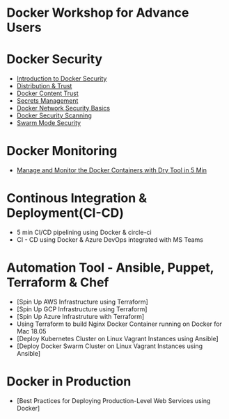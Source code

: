 # Docker Workshop for Advance Users

# Docker Security

- [Introduction to Docker Security](http://dockerlabs.collabnix.com/advanced/security/README.html)
- [Distribution & Trust](http://dockerlabs.collabnix.com/advanced/security/trust/README.html)
- [Docker Content Trust](http://dockerlabs.collabnix.com/advanced/security/trust-basics/)
- [Secrets Management](http://dockerlabs.collabnix.com/advanced/security/secrets/)
- [Docker Network Security Basics](http://dockerlabs.collabnix.com/advanced/security/networking/)
- [Docker Security Scanning](http://dockerlabs.collabnix.com/advanced/security/scanning/)
- [Swarm Mode Security](http://dockerlabs.collabnix.com/advanced/security/swarm/)

# Docker Monitoring
- [Manage and Monitor the Docker Containers with Dry Tool in 5 Min](http://dockerlabs.collabnix.com/advanced/monitoring/dry-tool/README.html)

# Continous Integration & Deployment(CI-CD)

- 5 min CI/CD pipelining using Docker & circle-ci
- CI - CD using Docker & Azure DevOps integrated with MS Teams

# Automation Tool - Ansible, Puppet, Terraform & Chef

- [Spin Up AWS Infrastructure using Terraform]
- [Spin Up GCP Infrastructure using Terraform]
- [Spin Up Azure Infrastruture with Terraform]
- Using Terraform to build Nginx Docker Container running on Docker for Mac 18.05
- [Deploy Kubernetes Cluster on Linux Vagrant Instances using Ansible]
- [Deploy Docker Swarm Cluster on Linux Vagrant Instances using Ansible]

# Docker in Production

- [Best Practices for Deploying Production-Level Web Services using Docker] 
